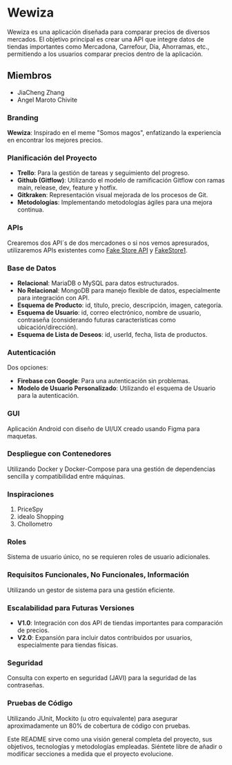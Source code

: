 # Wewiza

Wewiza es una aplicación diseñada para comparar precios de diversos mercados. El objetivo principal es crear una API que integre datos de tiendas importantes como Mercadona, Carrefour, Dia, Ahorramas, etc., permitiendo a los usuarios comparar precios dentro de la aplicación.

## Miembros

- JiaCheng Zhang
- Angel Maroto Chivite

### Branding

**Wewiza**: Inspirado en el meme "Somos magos", enfatizando la experiencia en encontrar los mejores precios.

### Planificación del Proyecto

- **Trello**: Para la gestión de tareas y seguimiento del progreso.
- **Github (Gitflow)**: Utilizando el modelo de ramificación Gitflow con ramas main, release, dev, feature y hotfix.
- **Gitkraken**: Representación visual mejorada de los procesos de Git.
- **Metodologías**: Implementando metodologías ágiles para una mejora continua.

### APIs

Crearemos dos API´s de dos mercadones o si nos vemos apresurados, utilizaremos APIs existentes como [Fake Store API](https://fakestoreapi.com/) y [FakeStore1](https://github.com/keikaavousi/fake-store-api).

### Base de Datos

- **Relacional**: MariaDB o MySQL para datos estructurados.
- **No Relacional**: MongoDB para manejo flexible de datos, especialmente para integración con API.
- **Esquema de Producto**: id, título, precio, descripción, imagen, categoría.
- **Esquema de Usuario**: id, correo electrónico, nombre de usuario, contraseña (considerando futuras características como ubicación/dirección).
- **Esquema de Lista de Deseos**: id, userId, fecha, lista de productos.

### Autenticación

Dos opciones:

- **Firebase con Google**: Para una autenticación sin problemas.
- **Modelo de Usuario Personalizado**: Utilizando el esquema de Usuario para la autenticación.

### GUI

Aplicación Android con diseño de UI/UX creado usando Figma para maquetas.

### Despliegue con Contenedores

Utilizando Docker y Docker-Compose para una gestión de dependencias sencilla y compatibilidad entre máquinas.

### Inspiraciones

1. PriceSpy
2. idealo Shopping
3. Chollometro

### Roles

Sistema de usuario único, no se requieren roles de usuario adicionales.

### Requisitos Funcionales, No Funcionales, Información

Utilizando un gestor de sistema para una gestión eficiente.

### Escalabilidad para Futuras Versiones

- **V1.0**: Integración con dos API de tiendas importantes para comparación de precios.
- **V2.0**: Expansión para incluir datos contribuidos por usuarios, especialmente para tiendas físicas.

### Seguridad

Consulta con experto en seguridad (JAVI) para la seguridad de las contraseñas.

### Pruebas de Código

Utilizando JUnit, Mockito (u otro equivalente) para asegurar aproximadamente un 80% de cobertura de código con pruebas.

Este README sirve como una visión general completa del proyecto, sus objetivos, tecnologías y metodologías empleadas. Siéntete libre de añadir o modificar secciones a medida que el proyecto evolucione.
